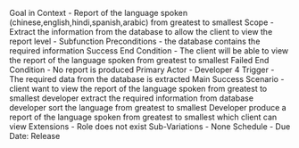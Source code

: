 Goal in Context - Report of the language spoken (chinese,english,hindi,spanish,arabic) from greatest to smallest
Scope - Extract the information from the database to allow the client to view the report
level - Subfunction
Preconditions - the database contains the required information
Success End Condition - The client will be able to view the report of the language spoken from greatest to smallest
Failed End Condition - No report is produced
Primary Actor - Developer 4
Trigger - The required data from the database is extracted
Main Success Scenario - client want to view the report of the language spoken from greatest to smallest
                        developer extract the required information from database
                        developer sort the language from greatest to smallest
                        Developer produce a report of the language spoken from greatest to smallest which client can view
Extensions - Role does not exist
Sub-Variations - None
Schedule - Due Date: Release 
                